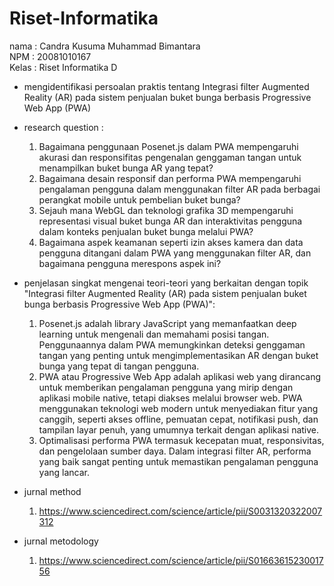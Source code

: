 # Riset-Informatika
nama   : Candra Kusuma Muhammad Bimantara\
NPM    : 20081010167\
Kelas  : Riset Informatika D

- mengidentifikasi persoalan praktis tentang Integrasi filter Augmented Reality (AR) 
  pada sistem penjualan buket bunga berbasis Progressive Web App (PWA) 

- research question :

   1. Bagaimana penggunaan Posenet.js dalam PWA mempengaruhi akurasi dan responsifitas 
      pengenalan genggaman tangan untuk menampilkan buket bunga AR yang tepat?
   2. Bagaimana desain responsif dan performa PWA mempengaruhi pengalaman pengguna dalam 
      menggunakan filter AR pada berbagai perangkat mobile untuk pembelian buket bunga?
   3. Sejauh mana WebGL dan teknologi grafika 3D mempengaruhi representasi visual buket 
      bunga AR dan interaktivitas pengguna dalam konteks penjualan buket bunga melalui PWA?
   4. Bagaimana aspek keamanan seperti izin akses kamera dan data pengguna ditangani dalam 
      PWA yang menggunakan filter AR, dan bagaimana pengguna merespons aspek ini?

- penjelasan singkat mengenai teori-teori yang berkaitan dengan topik "Integrasi filter 
  Augmented Reality (AR) pada sistem penjualan buket bunga berbasis Progressive Web App (PWA)":

   1. Posenet.js adalah library JavaScript yang memanfaatkan deep learning untuk mengenali 
      dan memahami posisi tangan. Penggunaannya dalam PWA memungkinkan deteksi genggaman tangan 
      yang penting untuk mengimplementasikan AR dengan buket bunga yang tepat di tangan pengguna.
   2. PWA atau Progressive Web App adalah aplikasi web yang dirancang untuk memberikan pengalaman 
      pengguna yang mirip dengan aplikasi mobile native, tetapi diakses melalui browser web. PWA 
      menggunakan teknologi web modern untuk menyediakan fitur yang canggih, seperti akses offline, 
      pemuatan cepat, notifikasi push, dan tampilan layar penuh, yang umumnya terkait dengan aplikasi 
      native.
   3. Optimalisasi performa PWA termasuk kecepatan muat, responsivitas, dan pengelolaan sumber daya. 
      Dalam integrasi filter AR, performa yang baik sangat penting untuk memastikan pengalaman pengguna 
      yang lancar.
      
- jurnal method
    1. https://www.sciencedirect.com/science/article/pii/S0031320322007312
- jurnal metodology
    1. https://www.sciencedirect.com/science/article/pii/S0166361523001756
